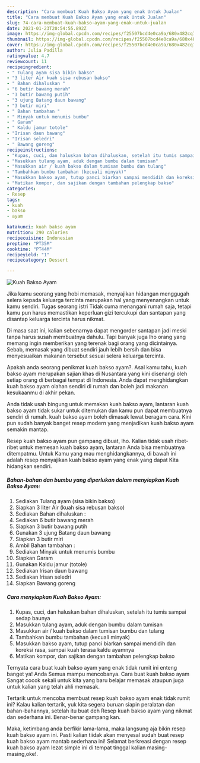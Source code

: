 ```yaml
---
description: "Cara membuat Kuah Bakso Ayam yang enak Untuk Jualan"
title: "Cara membuat Kuah Bakso Ayam yang enak Untuk Jualan"
slug: 74-cara-membuat-kuah-bakso-ayam-yang-enak-untuk-jualan
date: 2021-01-23T20:54:55.892Z
image: https://img-global.cpcdn.com/recipes/f25507bcd4e0ca9a/680x482cq70/kuah-bakso-ayam-foto-resep-utama.jpg
thumbnail: https://img-global.cpcdn.com/recipes/f25507bcd4e0ca9a/680x482cq70/kuah-bakso-ayam-foto-resep-utama.jpg
cover: https://img-global.cpcdn.com/recipes/f25507bcd4e0ca9a/680x482cq70/kuah-bakso-ayam-foto-resep-utama.jpg
author: Julia Padilla
ratingvalue: 4.7
reviewcount: 11
recipeingredient:
- " Tulang ayam sisa bikin bakso"
- "3 liter Air kuah sisa rebusan bakso"
- " Bahan dihaluskan "
- "6 butir bawang merah"
- "3 butir bawang putih"
- "3 ujung Batang daun bawang"
- "3 butir miri"
- " Bahan tambahan "
- " Minyak untuk menumis bumbu"
- " Garam"
- " Kaldu jamur totole"
- "Irisan daun bawang"
- "Irisan seledri"
- " Bawang goreng"
recipeinstructions:
- "Kupas, cuci, dan haluskan bahan dihaluskan, setelah itu tumis sampai sedap baunya"
- "Masukkan tulang ayam, aduk dengan bumbu dalam tumisan"
- "Masukkan air / kuah bakso dalam tumisan bumbu dan tulang"
- "Tambahkan bumbu tambahan (kecuali minyak)"
- "Masukkan bakso ayam, tutup panci biarkan sampai mendidih dan koreksi rasa, sampai kuah terasa kaldu ayamnya"
- "Matikan kompor, dan sajikan dengan tambahan pelengkap bakso"
categories:
- Resep
tags:
- kuah
- bakso
- ayam

katakunci: kuah bakso ayam 
nutrition: 290 calories
recipecuisine: Indonesian
preptime: "PT35M"
cooktime: "PT44M"
recipeyield: "1"
recipecategory: Dessert

---
```



![Kuah Bakso Ayam](https://img-global.cpcdn.com/recipes/f25507bcd4e0ca9a/680x482cq70/kuah-bakso-ayam-foto-resep-utama.jpg)

Jika kamu seorang yang hobi memasak, menyajikan hidangan menggugah selera kepada keluarga tercinta merupakan hal yang menyenangkan untuk kamu sendiri. Tugas seorang istri Tidak cuma menangani rumah saja, tetapi kamu pun harus memastikan keperluan gizi tercukupi dan santapan yang disantap keluarga tercinta harus nikmat.

Di masa  saat ini, kalian sebenarnya dapat mengorder santapan jadi meski tanpa harus susah membuatnya dahulu. Tapi banyak juga lho orang yang memang ingin memberikan yang terenak bagi orang yang dicintainya. Sebab, memasak yang dibuat sendiri jauh lebih bersih dan bisa menyesuaikan makanan tersebut sesuai selera keluarga tercinta. 



Apakah anda seorang penikmat kuah bakso ayam?. Asal kamu tahu, kuah bakso ayam merupakan sajian khas di Nusantara yang kini disenangi oleh setiap orang di berbagai tempat di Indonesia. Anda dapat menghidangkan kuah bakso ayam olahan sendiri di rumah dan boleh jadi makanan kesukaanmu di akhir pekan.

Anda tidak usah bingung untuk memakan kuah bakso ayam, lantaran kuah bakso ayam tidak sukar untuk ditemukan dan kamu pun dapat membuatnya sendiri di rumah. kuah bakso ayam boleh dimasak lewat beragam cara. Kini pun sudah banyak banget resep modern yang menjadikan kuah bakso ayam semakin mantap.

Resep kuah bakso ayam pun gampang dibuat, lho. Kalian tidak usah ribet-ribet untuk memesan kuah bakso ayam, lantaran Anda bisa membuatnya ditempatmu. Untuk Kamu yang mau menghidangkannya, di bawah ini adalah resep menyajikan kuah bakso ayam yang enak yang dapat Kita hidangkan sendiri.

<!--inarticleads1-->

##### Bahan-bahan dan bumbu yang diperlukan dalam menyiapkan Kuah Bakso Ayam:

1. Sediakan  Tulang ayam (sisa bikin bakso)
1. Siapkan 3 liter Air (kuah sisa rebusan bakso)
1. Sediakan  Bahan dihaluskan :
1. Sediakan 6 butir bawang merah
1. Siapkan 3 butir bawang putih
1. Gunakan 3 ujung Batang daun bawang
1. Siapkan 3 butir miri
1. Ambil  Bahan tambahan :
1. Sediakan  Minyak untuk menumis bumbu
1. Siapkan  Garam
1. Gunakan  Kaldu jamur (totole)
1. Sediakan Irisan daun bawang
1. Sediakan Irisan seledri
1. Siapkan  Bawang goreng




<!--inarticleads2-->

##### Cara menyiapkan Kuah Bakso Ayam:

1. Kupas, cuci, dan haluskan bahan dihaluskan, setelah itu tumis sampai sedap baunya
1. Masukkan tulang ayam, aduk dengan bumbu dalam tumisan
1. Masukkan air / kuah bakso dalam tumisan bumbu dan tulang
1. Tambahkan bumbu tambahan (kecuali minyak)
1. Masukkan bakso ayam, tutup panci biarkan sampai mendidih dan koreksi rasa, sampai kuah terasa kaldu ayamnya
1. Matikan kompor, dan sajikan dengan tambahan pelengkap bakso




Ternyata cara buat kuah bakso ayam yang enak tidak rumit ini enteng banget ya! Anda Semua mampu mencobanya. Cara buat kuah bakso ayam Sangat cocok sekali untuk kita yang baru belajar memasak ataupun juga untuk kalian yang telah ahli memasak.

Tertarik untuk mencoba membuat resep kuah bakso ayam enak tidak rumit ini? Kalau kalian tertarik, yuk kita segera buruan siapin peralatan dan bahan-bahannya, setelah itu buat deh Resep kuah bakso ayam yang nikmat dan sederhana ini. Benar-benar gampang kan. 

Maka, ketimbang anda berfikir lama-lama, maka langsung aja bikin resep kuah bakso ayam ini. Pasti kalian tiidak akan menyesal sudah buat resep kuah bakso ayam mantab sederhana ini! Selamat berkreasi dengan resep kuah bakso ayam lezat simple ini di tempat tinggal kalian masing-masing,oke!.

